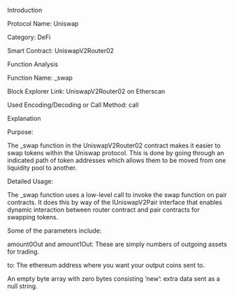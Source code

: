 Introduction

Protocol Name: Uniswap

Category: DeFi

Smart Contract: UniswapV2Router02

Function Analysis

Function Name: _swap

Block Explorer Link: UniswapV2Router02 on Etherscan

Used Encoding/Decoding or Call Method: call

Explanation

Purpose:

The _swap function in the UniswapV2Router02 contract makes it easier to swap tokens within the Uniswap protocol. This is done by going through an indicated path of token addresses which allows them to be moved from one liquidity pool to another.

Detailed Usage:

The _swap function uses a low-level call to invoke the swap function on pair contracts. It does this by way of the IUniswapV2Pair interface that enables dynamic interaction between router contract and pair contracts for swapping tokens.

Some of the parameters include:

amount0Out and amount1Out: These are simply numbers of outgoing assets for trading.

to: The ethereum address where you want your output coins sent to.

An empty byte array with zero bytes consisting ‘new’: extra data sent as a null string.
